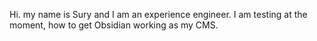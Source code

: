 Hi. my name is Sury and I am an experience engineer. I am testing at the moment, how to get Obsidian working as my CMS.